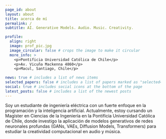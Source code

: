 ```yaml
---
page_id: about
layout: about
title: acerca de mí
permalink: /
subtitle: AI. Generative Models. Audio. Music. Creativity.

profile:
  align: right
  image: prof_pic.jpg
  image_circular: false # crops the image to make it circular
  more_info: >
    <p>Pontificia Universidad Católica de Chile</p>
    <p>Av. Vicuña Mackenna 4860</p>
    <p>Macul, Santiago, Chile</p>

news: true # includes a list of news items
selected_papers: false # includes a list of papers marked as "selected={true}"
social: true # includes social icons at the bottom of the page
latest_posts: false # includes a list of the newest posts
---
```


<!-- Escreva sua biografia aqui. Diga ao mundo sobre você. Adicione o link para o seu [subreddit](http://reddit.com) favorito. Você pode colocar uma foto também. O código já está dentro, basta nomear sua foto como `prof_pic.jpg` e colocá-la na pasta `img/`. -->

<!-- Coloque seu endereço / caixa postal / outras informações logo abaixo da sua foto. Você também pode desabilitar qualquer um desses elementos editando a propriedade `profile` do cabeçalho YAML do seu `_pages/about.md`. Edite `_bibliography/papers.bib` e o Jekyll renderizará sua [página de publicações](/multi-language-al-folio/publications/) automaticamente. -->

<!-- Adicione links para seus perfis de mídias sociais também. Este tema está configurado para usar [Font Awesome icons](https://fontawesome.com/) e [Academicons](https://jpswalsh.github.io/academicons/), como os visto abaixo. Adicione seu Facebook, Twitter, LinkedIn, Google Scholar ou simplesmente desative todos eles. -->

Soy un estudiante de ingeniería eléctrica con un fuerte enfoque en la programación y la inteligencia artificial. Actualmente, estoy cursando un Magíster en Ciencias de la Ingeniería en la Pontificia Universidad Católica de Chile, donde investigo la aplicación de modelos generativos de redes neuronales profundas (GANs, VAEs, Diffusion Models, Transformers) para estudiar la creatividad computacional en audio y música.

